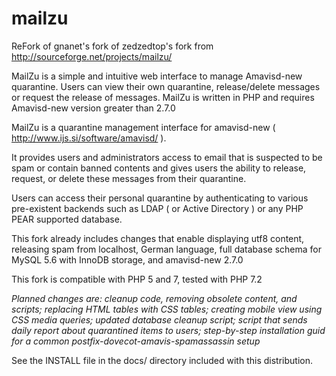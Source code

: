mailzu
======

ReFork of gnanet's fork of zedzedtop's fork from http://sourceforge.net/projects/mailzu/

MailZu is a simple and intuitive web interface to manage Amavisd-new quarantine. Users can view their own quarantine, release/delete messages or request the release of messages. MailZu is written in PHP and requires Amavisd-new version greater than 2.7.0 


MailZu is a quarantine management interface for amavisd-new
( http://www.ijs.si/software/amavisd/ ).

It provides users and administrators access to email that is suspected to be spam or contain banned contents and gives users the ability to release, request, or delete these messages from their quarantine.

Users can access their personal quarantine by authenticating to various pre-existent backends such as LDAP ( or Active Directory ) or any PHP PEAR supported database.

This fork already includes changes that enable displaying utf8 content, releasing spam from localhost, German language, full database schema for MySQL 5.6 with InnoDB storage, and amavisd-new 2.7.0

This fork is compatible with PHP 5 and 7, tested with PHP 7.2

*Planned changes are: cleanup code, removing obsolete content, and scripts; replacing HTML tables with CSS tables; creating mobile view using CSS media queries; updated database cleanup script; script that sends daily report about quarantined items to users; step-by-step installation guid for a common postfix-dovecot-amavis-spamassassin setup*

See the INSTALL file in the docs/ directory included with this distribution.
